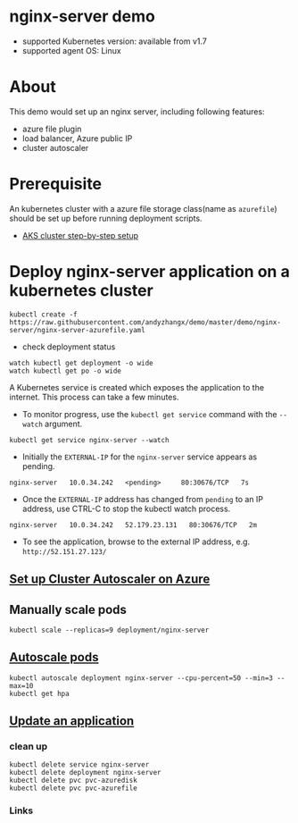 # nginx-server demo
 - supported Kubernetes version: available from v1.7
 - supported agent OS: Linux 

# About
This demo would set up an nginx server, including following features:
 - azure file plugin
 - load balancer, Azure public IP
 - cluster autoscaler

# Prerequisite
An kubernetes cluster with a azure file storage class(name as `azurefile`) should be set up before running deployment scripts.
 - [AKS cluster step-by-step setup](https://docs.microsoft.com/en-us/azure/aks/kubernetes-walkthrough)

# Deploy nginx-server application on a kubernetes cluster
```
kubectl create -f https://raw.githubusercontent.com/andyzhangx/demo/master/demo/nginx-server/nginx-server-azurefile.yaml
```
 - check deployment status
```
watch kubectl get deployment -o wide
watch kubectl get po -o wide
```

A Kubernetes service is created which exposes the application to the internet. This process can take a few minutes.
 - To monitor progress, use the `kubectl get service` command with the `--watch` argument.
```
kubectl get service nginx-server --watch
```
 - Initially the `EXTERNAL-IP` for the `nginx-server` service appears as pending.
```
nginx-server   10.0.34.242   <pending>     80:30676/TCP   7s
```

 - Once the `EXTERNAL-IP` address has changed from `pending` to an IP address, use CTRL-C to stop the kubectl watch process.
```
nginx-server   10.0.34.242   52.179.23.131   80:30676/TCP   2m
```

 - To see the application, browse to the external IP address, e.g. `http://52.151.27.123/`

## [Set up Cluster Autoscaler on Azure](https://github.com/kubernetes/autoscaler/tree/master/cluster-autoscaler/cloudprovider/azure)

## Manually scale pods
```
kubectl scale --replicas=9 deployment/nginx-server
```

## [Autoscale pods](https://docs.microsoft.com/en-us/azure/aks/tutorial-kubernetes-scale#autoscale-pods)
```
kubectl autoscale deployment nginx-server --cpu-percent=50 --min=3 --max=10
kubectl get hpa
```

## [Update an application](https://docs.microsoft.com/en-us/azure/aks/tutorial-kubernetes-app-update)

### clean up
```
kubectl delete service nginx-server
kubectl delete deployment nginx-server
kubectl delete pvc pvc-azuredisk
kubectl delete pvc pvc-azurefile
```

### Links


